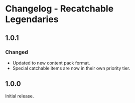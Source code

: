 # Changelog - Recatchable Legendaries

## 1.0.1

### Changed

- Updated to new content pack format.
- Special catchable items are now in their own priority tier.

## 1.0.0

Initial release.
